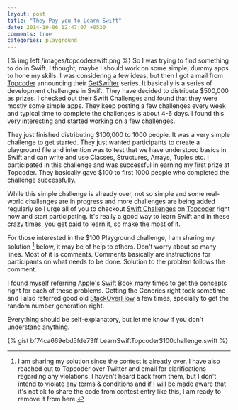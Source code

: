 ```yaml
---
layout: post
title: "They Pay you to Learn Swift"
date: 2014-10-06 12:47:07 +0530
comments: true
categories: playground
---
```

{% img left /images/topcoderswift.png %} So I was trying to find something to do in Swift. I thought, maybe I should work on some simple, dummy apps to hone my skills. I was considering a few ideas, but then I got a mail from [Topcoder](http://www.topcoder.com/?action=callback&utm_source=palewar&utm_campaign=ReferralProgram) announcing their [GetSwifter](http://swift.topcoder.com/?action=callback&utm_source=palewar&utm_campaign=ReferralProgram) series. It basically is a series of development challenges in Swift. They have decided to distribute $500,000 as prizes. <!-- more --> I checked out their Swift Challenges and found that they were mostly some simple apps. They keep posting a few challenges every week and typical time to complete the challenges is about 4-6 days. I found this very interesting and started working on a few challenges.

They just finished distributing $100,000 to 1000 people. It was a very simple challenge to get started. They just wanted participants to create a playground file and intention was to test that we have understood basics in Swift and can write and use Classes, Structures, Arrays, Tuples etc. I participated in this challenge and was successful in earning my first prize at Topcoder. They basically gave $100 to first 1000 people who completed the challenge successfully.

While this simple challenge is already over, not so simple and some real-world challenges are in progress and more challenges are being added regularly so I urge all of you to checkout [Swift Challenges](http://swift.topcoder.com/?action=callback&utm_source=palewar&utm_campaign=ReferralProgram) on [Topcoder](http://www.topcoder.com/?action=callback&utm_source=palewar&utm_campaign=ReferralProgram) right now and start participating. It's really a good way to learn Swift and in these crazy times, you get paid to learn it, so make the most of it.

For those interested in the $100 Playground challenge, I am sharing my solution [^1] below, it may be of help to others. Don't worry about so many lines. Most of it is comments. Comments basically are instructions for participants on what needs to be done. Solution to the problem follows the comment. 

I found myself referring [Apple's Swift Book](https://developer.apple.com/library/ios/documentation/Swift/Conceptual/Swift_Programming_Language/TheBasics.html#//apple_ref/doc/uid/TP40014097-CH5-XID_454) many times to get the concepts right for each of these problems. Getting the Generics right took sometime and I also referred good old [StackOverFlow](http://stackoverflow.com) a few times, specially to get the random number generation right.

Everything should be self-explanatory, but let me know if you don't understand anything.

{% gist bf74ca669ebd5fde73ff LearnSwiftTopcoder$100challenge.swift %}

[^1]: I am sharing my solution since the contest is already over. I have also reached out to Topcoder over Twitter and email for clarifications regarding any violations. I haven't heard back from them, but I don't intend to violate any terms & conditions and if I will be made aware that it's not ok to share the code from contest entry like this, I am ready to remove it from here.



